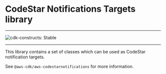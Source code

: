 # CodeStar Notifications Targets library
<!--BEGIN STABILITY BANNER-->

---

![cdk-constructs: Stable](https://img.shields.io/badge/cdk--constructs-stable-success.svg?style=for-the-badge)

---

<!--END STABILITY BANNER-->

This library contains a set of classes which can be used as CodeStar notification targets.

See `@aws-cdk/aws-codestarnotifications` for more information.
